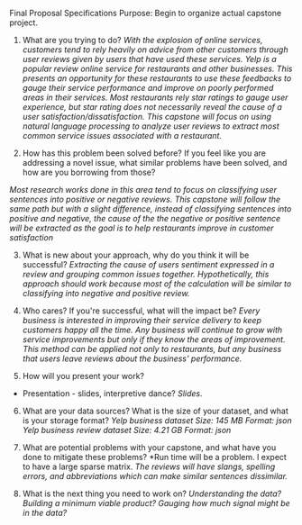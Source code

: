 Final Proposal Specifications
Purpose: Begin to organize actual capstone project.

1. What are you trying to do?
  *With the explosion of online services, customers tend to rely heavily on advice from other customers through user reviews given by users that have used these services. Yelp is a popular review online service for restaurants and other businesses. This presents an opportunity for these restaurants to use these feedbacks to gauge their service performance and improve on poorly performed areas in their services. Most restaurants rely star ratings to gauge user experience, but star rating does not necessarily reveal the cause of a user satisfaction/dissatisfaction. This capstone will focus on using natural language processing to analyze user reviews to extract most common service issues associated with a restaurant.*

2. How has this problem been solved before? If you feel like you are addressing a novel issue, what similar problems have been solved, and how are you borrowing from those?

*Most research works done in this area tend to focus on classifying user sentences into positive or negative reviews. This capstone will follow the same path but with a slight difference, instead of classifying sentences into positive and negative, the cause of the the negative or positive sentence will be extracted as the goal is to help restaurants improve in customer satisfaction*

3. What is new about your approach, why do you think it will be successful?
  *Extracting the cause of users sentiment expressed in a review and grouping common issues together. Hypothetically, this approach should work because most of the calculation will be similar to classifying into negative and positive review.*

4. Who cares? If you're successful, what will the impact be?
  *Every business is interested in improving their service delivery to keep customers happy all the time. Any business will continue to grow with service improvements but only if they know the areas of improvement. This method can be applied not only to restaurants, but any business that users leave reviews about the business' performance.*

5. How will you present your work?
  * Presentation - slides, interpretive dance?
  *Slides.*

6. What are your data sources? What is the size of your dataset, and what is your storage format?
  *Yelp business dataset
      Size: 145 MB
      Format: json
   Yelp business review dataset
      Size: 4.21 GB
      Format: json*

7. What are potential problems with your capstone, and what have you done to mitigate these problems?
*Run time will be a problem. I expect to have a large sparse matrix.
*The reviews will have slangs, spelling errors, and abbreviations which can make similar sentences dissimilar.*
8. What is the next thing you need to work on?
  *Understanding the data?
   Building a minimum viable product?
   Gauging how much signal might be in the data?*
